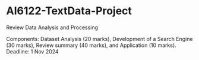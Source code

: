 # AI6122-TextData-Project
Review Data Analysis and Processing

Components: Dataset Analysis (20 marks), Development of a Search Engine (30 marks), Review summary (40 marks), and Application (10 marks).
Deadline: 1 Nov 2024
